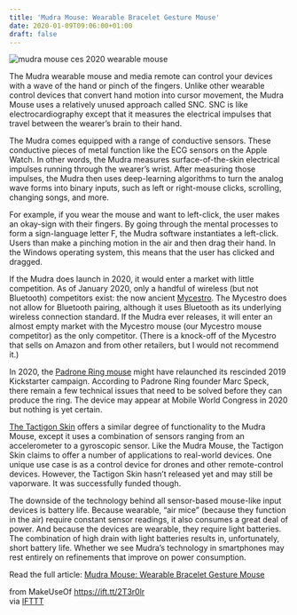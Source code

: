 ```yaml
---
title: 'Mudra Mouse: Wearable Bracelet Gesture Mouse'
date: 2020-01-09T09:06:00+01:00
draft: false
---
```


![mudra mouse ces 2020 wearable mouse](https://static.makeuseof.com/wp-content/uploads/2020/01/mudra-mouse-ces-2020-featured.jpg)

The Mudra wearable mouse and media remote can control your devices with a wave of the hand or pinch of the fingers. Unlike other wearable control devices that convert hand motion into cursor movement, the Mudra Mouse uses a relatively unused approach called SNC. SNC is like electrocardiography except that it measures the electrical impulses that travel between the wearer’s brain to their hand.

The Mudra comes equipped with a range of conductive sensors. These conductive pieces of metal function like the ECG sensors on the Apple Watch. In other words, the Mudra measures surface-of-the-skin electrical impulses running through the wearer’s wrist. After measuring those impulses, the Mudra then uses deep-learning algorithms to turn the analog wave forms into binary inputs, such as left or right-mouse clicks, scrolling, changing songs, and more.

For example, if you wear the mouse and want to left-click, the user makes an okay-sign with their fingers. By going through the mental processes to form a sign-language letter F, the Mudra software instantiates a left-click. Users than make a pinching motion in the air and then drag their hand. In the Windows operating system, this means that the user has clicked and dragged.

If the Mudra does launch in 2020, it would enter a market with little competition. As of January 2020, only a handful of wireless (but not Bluetooth) competitors exist: the now ancient [Mycestro](//www.makeuseof.com/tag/mycestro-wearable-mouse-review-giveaway/). The Mycestro does not allow for Bluetooth pairing, although it uses Bluetooth as its underlying wireless connection standard. If the Mudra ever releases, it will enter an almost empty market with the Mycestro mouse (our Mycestro mouse competitor) as the only competitor. (There is a knock-off of the Mycestro that sells on Amazon and from other retailers, but I would not recommend it.)

In 2020, the [Padrone Ring mouse](//www.makeuseof.com/tag/the-tactigon-skin-ces-2019/) might have relaunched its rescinded 2019 Kickstarter campaign. According to Padrone Ring founder Marc Speck, there remain a few technical issues that need to be solved before they can produce the ring. The device may appear at Mobile World Congress in 2020 but nothing is yet certain.

[The Tactigon Skin](https://www.thetactigon.com/) offers a similar degree of functionality to the Mudra Mouse, except it uses a combination of sensors ranging from an accelerometer to a gyroscopic sensor. Like the Mudra Mouse, the Tactigon Skin claims to offer a number of applications to real-world devices. One unique use case is as a control device for drones and other remote-control devices. However, the Tactigon Skin hasn’t released yet and may still be vaporware. It was successfully funded though.

The downside of the technology behind all sensor-based mouse-like input devices is battery life. Because wearable, “air mice” (because they function in the air) require constant sensor readings, it also consumes a great deal of power. And because the devices are wearable, they require light batteries. The combination of high drain with light batteries results in, unfortunately, short battery life. Whether we see Mudra’s technology in smartphones may rest entirely on refinements that improve on power consumption.

Read the full article: [Mudra Mouse: Wearable Bracelet Gesture Mouse](https://www.makeuseof.com/tag/mudra-wearable-mouse-ces-2020/)

  
  
from MakeUseOf https://ift.tt/2T3r0lr  
via [IFTTT](https://ifttt.com/?ref=da&site=blogger)